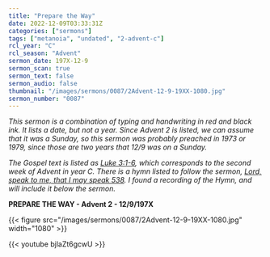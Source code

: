 ```yaml
---
title: "Prepare the Way"
date: 2022-12-09T03:33:31Z
categories: ["sermons"]
tags: ["metanoia", "undated", "2-advent-c"]
rcl_year: "C"
rcl_season: "Advent"
sermon_date: 197X-12-9
sermon_scan: true
sermon_text: false
sermon_audio: false
thumbnail: "/images/sermons/0087/2Advent-12-9-19XX-1080.jpg"
sermon_number: "0087"
---
```


_This sermon is a combination of typing and handwriting in red and black ink. It lists a date, but not a year. Since Advent 2 is listed, we can assume that it was a Sunday, so this sermon was probably preached in 1973 or 1979, since those are two years that 12/9 was on a Sunday._

<!--more-->

_The Gospel text is listed as [Luke 3:1-6](https://lectionary.library.vanderbilt.edu/texts.php?id=96), which corresponds to the second week of Advent in year C. There is a hymn listed to follow the sermon, [Lord, speak to me, that I may speak 538](https://hymnary.org/hymn/SBHC1958/538). I found a recording of the Hymn, and will include it below the sermon._

**PREPARE THE WAY - Advent 2 - 12/9/197X**

{{< figure src="/images/sermons/0087/2Advent-12-9-19XX-1080.jpg" width="1080" >}}

{{< youtube bjlaZt6gcwU >}}

